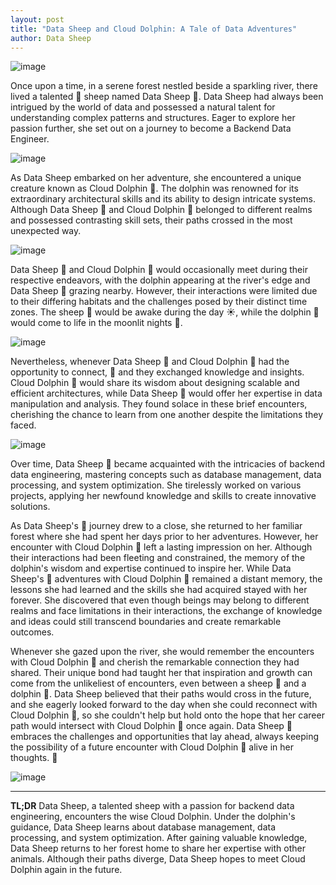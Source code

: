 ```yaml
---
layout: post
title: "Data Sheep and Cloud Dolphin: A Tale of Data Adventures"
author: Data Sheep
--- 
```


![image](/assets/images/dolphin-00.jpeg)

Once upon a time, in a serene forest nestled beside a sparkling river, there lived a talented 🐑 sheep named Data Sheep 🐑. Data Sheep had always been intrigued by the world of data and possessed a natural talent for understanding complex patterns and structures. Eager to explore her passion further, she set out on a journey to become a Backend Data Engineer.

![image](/assets/images/dolphin-0.jpeg)

As Data Sheep embarked on her adventure, she encountered a unique creature known as Cloud Dolphin 🐬. The dolphin was renowned for its extraordinary architectural skills and its ability to design intricate systems. Although Data Sheep 🐑 and Cloud Dolphin 🐬 belonged to different realms and possessed contrasting skill sets, their paths crossed in the most unexpected way.

![image](/assets/images/dolphin-1.jpeg)

Data Sheep 🐑 and Cloud Dolphin 🐬 would occasionally meet during their respective endeavors, with the dolphin appearing at the river's edge and Data Sheep 🐑 grazing nearby. However, their interactions were limited due to their differing habitats and the challenges posed by their distinct time zones. The sheep 🐑 would be awake during the day ☀️, while the dolphin 🐬 would come to life in the moonlit nights 🌙.

![image](/assets/images/dolphin-2.jpeg)

Nevertheless, whenever Data Sheep 🐑 and Cloud Dolphin 🐬 had the opportunity to connect, 🤝 and they exchanged knowledge and insights. Cloud Dolphin 🐬 would share its wisdom about designing scalable and efficient architectures, while Data Sheep 🐑 would offer her expertise in data manipulation and analysis. They found solace in these brief encounters, cherishing the chance to learn from one another despite the limitations they faced.

![image](/assets/images/dolphin-4.jpeg)

Over time, Data Sheep 🐑 became acquainted with the intricacies of backend data engineering, mastering concepts such as database management, data processing, and system optimization. She tirelessly worked on various projects, applying her newfound knowledge and skills to create innovative solutions.

As Data Sheep's 🐑 journey drew to a close, she returned to her familiar forest where she had spent her days prior to her adventures. However, her encounter with Cloud Dolphin 🐬 left a lasting impression on her. Although their interactions had been fleeting and constrained, the memory of the dolphin's wisdom and expertise continued to inspire her. While Data Sheep's 🐑 adventures with Cloud Dolphin 🐬 remained a distant memory, the lessons she had learned and the skills she had acquired stayed with her forever. She discovered that even though beings may belong to different realms and face limitations in their interactions, the exchange of knowledge and ideas could still transcend boundaries and create remarkable outcomes.

Whenever she gazed upon the river, she would remember the encounters with Cloud Dolphin 🐬 and cherish the remarkable connection they had shared. Their unique bond had taught her that inspiration and growth can come from the unlikeliest of encounters, even between a sheep 🐑 and a dolphin 🐬. Data Sheep believed that their paths would cross in the future, and she eagerly looked forward to the day when she could reconnect with Cloud Dolphin 🐬, so she couldn't help but hold onto the hope that her career path would intersect with Cloud Dolphin 🐬 once again. Data Sheep 🐑 embraces the challenges and opportunities that lay ahead, always keeping the possibility of a future encounter with Cloud Dolphin 🐬 alive in her thoughts. 🌟

![image](/assets/images/dolphin-6.jpeg)

---
**TL;DR** 
Data Sheep, a talented sheep with a passion for backend data engineering, encounters the wise Cloud Dolphin. Under the dolphin's guidance, Data Sheep learns about database management, data processing, and system optimization. After gaining valuable knowledge, Data Sheep returns to her forest home to share her expertise with other animals. Although their paths diverge, Data Sheep hopes to meet Cloud Dolphin again in the future.
